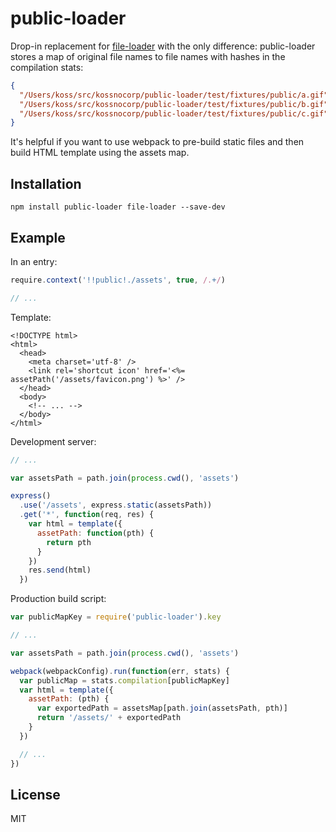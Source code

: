 # public-loader

Drop-in replacement for [file-loader](https://github.com/webpack/file-loader)
with the only difference: public-loader stores a map of original file names to
file names with hashes in the compilation stats:

``` json
{
  "/Users/koss/src/kossnocorp/public-loader/test/fixtures/public/a.gif": "980d0a50ac153b475e9fb1b8ffe22619.gif",
  "/Users/koss/src/kossnocorp/public-loader/test/fixtures/public/b.gif": "980d0a50ac153b475e9fb1b8ffe22619.gif",
  "/Users/koss/src/kossnocorp/public-loader/test/fixtures/public/c.gif": "980d0a50ac153b475e9fb1b8ffe22619.gif"
}
```

It's helpful if you want to use webpack to pre-build static files and then
build HTML template using the assets map.

## Installation

```
npm install public-loader file-loader --save-dev
```

## Example

In an entry:

``` js
require.context('!!public!./assets', true, /.+/)

// ...
```

Template:

``` erb
<!DOCTYPE html>
<html>
  <head>
    <meta charset='utf-8' />
    <link rel='shortcut icon' href='<%= assetPath('/assets/favicon.png') %>' />
  </head>
  <body>
    <!-- ... -->
  </body>
</html>
```

Development server:

``` js
// ...

var assetsPath = path.join(process.cwd(), 'assets')

express()
  .use('/assets', express.static(assetsPath))
  .get('*', function(req, res) {
    var html = template({
      assetPath: function(pth) {
        return pth
      }
    })
    res.send(html)
  })
```

Production build script:

``` js
var publicMapKey = require('public-loader').key

// ...

var assetsPath = path.join(process.cwd(), 'assets')

webpack(webpackConfig).run(function(err, stats) {
  var publicMap = stats.compilation[publicMapKey]
  var html = template({
    assetPath: (pth) {
      var exportedPath = assetsMap[path.join(assetsPath, pth)]
      return '/assets/' + exportedPath
    }
  })

  // ...
})
```

## License

MIT
